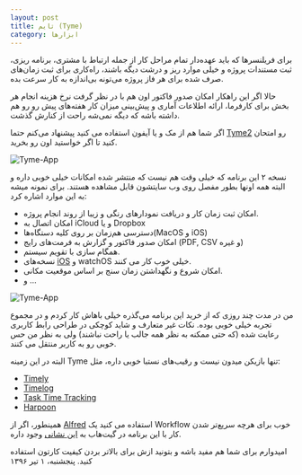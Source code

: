 ```yaml
---
layout: post
title: تایم‌ (Tyme)
category: ابزارها
---
```


برای فریلنسرها که باید عهده‌دار تمام مراحل کار از جمله ارتباط با مشتری، برنامه ریزی، ثبت مستندات پروژه و خیلی موارد ریز و درشت دیگه باشند، راه‌کاری برای ثبت زمان‌های صرف شده برای هر فاز پروژه می‌تونه بی‌اندازه به کار سرعت بده. 

حالا اگر این راهکار امکان صدور فاکتور اون هم با در نظر گرفت نرخ هزینه انجام هر بخش برای کارفرما، ارائه اطلاعات آماری و پیش‌بینی میزان کار هفته‌های پیش رو رو هم داشته باشه که دیگه نمی‌شه راحت از کنارش گذشت.


اگر شما هم از مک و یا آیفون استفاده می کنید پیشنهاد می‌کنم حتما [Tyme2](http://tyme-app.com/) رو امتحان کنید تا اگر خواستید اون رو بخرید.

![Tyme-App]({{site.url}}/images/tyme2-apps.jpeg)

نسخه ۲ این برنامه که خیلی وقت هم نیست که منتشر شده امکانات خیلی خوبی داره و البته همه اونها بطور مفصل روی وب سایتشون قابل مشاهده هستند. برای نمونه میشه به این موارد اشاره کرد:


- امکان ثبت زمان کار و دریافت نمودارهای رنگی و زیبا از روند انجام پروژه.
- امکان اتصال به iCloud و یا Dropbox
- دسترسی هم‌زمان بر روی کلیه دستگاه‌ها‌(MacOS و iOS)
- امکان صدور فاکتور و گزارش به فرمت‌های رایج (PDF, CSV و غیره)
- همگام سازی با تقویم سیستم.
- نسخه‌های [iOS](http://tyme-app.com/iphone-ipad/) و watchOS خیلی خوب کار می کنند.
- امکان شروع و نگهداشتن زمان سنج بر اساس موقعیت مکانی.
- و …


![Tyme-App]({{site.url}}/images/tyme2-watch.jpg)


من در مدت چند روزی که از خرید این برنامه می‌گذره خیلی باهاش کار کردم و در مجموع تجربه خیلی خوبی بوده. نکات غیر متعارف و شاید کوچکی در طراحی رابط کاربری رعایت شده (که حتی ممکنه به نظر همه جالب یا راحت نباشند) ولی به نظر من حس خوبی رو به کاربر منتقل می کنند.
  
البته در این زمینه Tyme تنها بازیکن میدون نیست و رقیب‌های نستبا خوبی داره، مثل:

- [Timely](http://www.timelyapp.com/)
- [Timelog](https://timelog-app.com/)
- [Task Time Tracking](http://tasks-time-tracking.launchrock.com/)
- [Harpoon](https://harpoonapp.com/)

همینطور، اگر از [Alfred](https://www.alfredapp.com/) استفاده می کنید یک Workflow خوب برای هرچه سریع‌تر شدن کار با این برنامه در گیت‌‌هاب به [این نشانی](https://github.com/roelvan/tyme2-alfred-workflow) وجود داره.

امیدوارم برای شما هم مفید باشه و بتونید ازش برای بالاتر بردن کیفیت کارتون استفاده کنید.
پنجشنبه، ۱ تیر ۱۳۹۶
